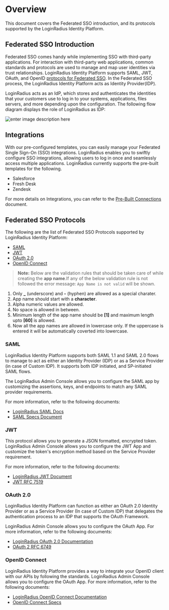 # Overview

This document covers the Federated SSO introduction, and its protocols supported by the LoginRadius Identity Platform.

## Federated SSO Introduction

Federated SSO comes handy while implementing SSO with third-party applications. For interaction with third-party web applications, common standards and protocols are used to manage and map user identities via trust relationships. LoginRadius Identity Platform supports SAML, JWT, OAuth, and OpenID [protocols for Federated SSO](#federatedssoprotocols1). In the Federated SSO process, the LoginRadius Identity Platform acts as Identity Provider(IDP).

LoginRadius acts as an IdP, which stores and authenticates the identities that your customers use to log in to your systems, applications, files servers, and more depending upon the configuration. The following flow diagram displays the role of LoginRadius as IDP:

![enter image description here](https://apidocs.lrcontent.com/images/LoginRadius-as-an-Identity-Provider_293735eda5f26474d76.65203454.png "diagram")

## Integrations

With our pre-configured templates, you can easily manage your Federated Single Sign-On (SSO) integrations. LoginRadius enables you to swiftly configure SSO integrations, allowing users to log in once and seamlessly access multiple applications.
LoginRadius currently supports the pre-built templates for the following.

- Salesforce
- Fresh Desk
- Zendesk

For more details on Integrations, you can refer to the [Pre-Built Connections](/single-sign-on/tutorial/federated-sso/pre-built-connections/) document.


## Federated SSO Protocols

The following are the list of Federated SSO Protocols supported by LoginRadius Identity Platform:

- [SAML](#saml2)
- [JWT](#jwt3)
- [OAuth 2.0](#oauth4)
- [OpenID Connect](#openidconnect5)

> **Note:** Below are the validation rules that should be taken care of while creating the **app name**.If any of the below validation rule is not followed the error message: `App Name is not valid` will be shown.

1. Only **\_** (underscore) and **-** (hyphen) are allowed as a special charater.
2. App name should start with a **character**.
3. Alpha numeric values are allowed.
4. No space is allowed in between.
5. Minimum length of the app name should be **[1]** and maximum length upto **[60]** is allowed.
6. Now all the app names are allowed in lowercase only. If the uppercase is entered it will be automatically coverted into lowercase.

### SAML

LoginRadius Identity Platform supports both SAML 1.1 and SAML 2.0 flows to manage to act as either an Identity Provider (IDP) or as a Service Provider (in case of Custom IDP). It supports both IDP initiated, and SP-initiated SAML flows.

The LoginRadius Admin Console allows you to configure the SAML app by customizing the assertions, keys, and endpoints to match any SAML provider requirements.

For more information, refer to the following documents:

- [LoginRadius SAML Docs](/api/v2/single-sign-on/saml-security-assertion-markup-language)
- [SAML Specs Document](http://saml.xml.org/saml-specifications)

### JWT

This protocol allows you to generate a JSON formatted, encrypted token. LoginRadius Admin Console allows you to configure the JWT App and customize the token's encryption method based on the Service Provider requirement.

For more information, refer to the following documents:

- [LoginRadius JWT Document](/api/v2/single-sign-on/jwt-login)
- [JWT RFC 7519](https://tools.ietf.org/html/rfc7519)

### OAuth 2.0

LoginRadius Identity Platform can function as either an OAuth 2.0 Identity Provider or as a Service Provider (In case of Custom IDP) that delegates the authentication process to an IDP that supports the OAuth Framework.

LoginRadius Admin Console allows you to configure the OAuth App. For more information, refer to the following documents:

- [LoginRadius OAuth 2.0 Documentation](/single-sign-on/tutorial/federated-sso/oauth-2-0/oauth-2-0-overview/)
- [OAuth 2 RFC 6749](https://tools.ietf.org/html/rfc6749)

### OpenID Connect

LoginRadius Identity Platform provides a way to integrate your OpenID client with our APIs by following the standards. LoginRadius Admin Console allows you to configure the OAuth App. For more information, refer to the following documents:

- [LoginRadius OpenID Connect Documentation](/api/v2/single-sign-on/openid)
- [OpenID Connect Specs](https://openid.net/specs/openid-authentication-2_0.html)


<!--
### Delegation

The delegation concept comes in picture when the SSO needs to be implemented between the applications having different login forms or when the third-party application stores the passwords of your customers.

LoginRadius Delegation APIs cover the following two flows that allow you to:

- Delegate the full authentication via the [Delegation Authentication API](/api/v2/single-sign-on/delegation-login-api).
- Delegate the password management via the [Password Delegation API](/single-sign-on/password-delegation-api/). Password delegation allows you to use a third-party service to store your passwords rather than LoginRadius Cloud Directory.

-->
